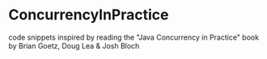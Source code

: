 ConcurrencyInPractice
=====================

code snippets inspired by reading the "Java Concurrency in Practice" book by Brian Goetz, Doug Lea & Josh Bloch 